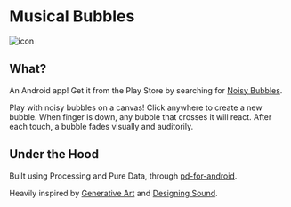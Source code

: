 Musical Bubbles
===============

![icon](https://raw.github.com/namin/MusicalBubbles/master/screenshots/MusicalBubblesIcon.png)

What?
-----

An Android app! Get it from the Play Store by searching for
[Noisy Bubbles](https://play.google.com/store/apps/details?id=net.namin.musicalbubbles).


Play with noisy bubbles on a canvas! Click anywhere to create a new
bubble. When finger is down, any bubble that crosses it will
react. After each touch, a bubble fades visually and auditorily.

Under the Hood
--------------

Built using Processing and Pure Data, through
[pd-for-android](https://github.com/libpd/pd-for-android).

Heavily inspired by [Generative Art](http://www.amazon.com/gp/product/1935182625/ref=as_li_ss_tl?ie=UTF8&camp=1789&creative=390957&creativeASIN=1935182625&linkCode=as2&tag=nadaamin) and [Designing Sound](http://www.amazon.com/gp/product/0262014416/ref=as_li_ss_tl?ie=UTF8&camp=1789&creative=390957&creativeASIN=0262014416&linkCode=as2&tag=nadaamin).
